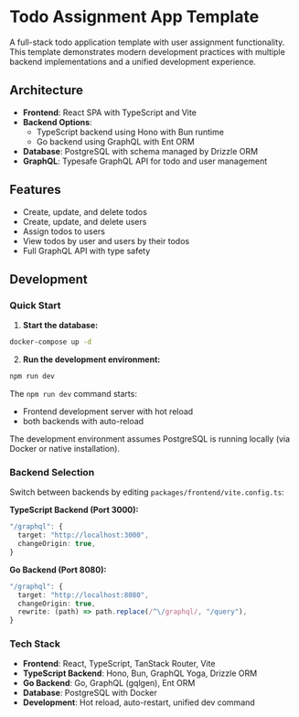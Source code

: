 # Todo Assignment App Template

A full-stack todo application template with user assignment functionality. This template demonstrates modern development practices with multiple backend implementations and a unified development experience.

## Architecture

- **Frontend**: React SPA with TypeScript and Vite
- **Backend Options**:
  - TypeScript backend using Hono with Bun runtime
  - Go backend using GraphQL with Ent ORM
- **Database**: PostgreSQL with schema managed by Drizzle ORM
- **GraphQL**: Typesafe GraphQL API for todo and user management

## Features

- Create, update, and delete todos
- Create, update, and delete users
- Assign todos to users
- View todos by user and users by their todos
- Full GraphQL API with type safety

## Development

### Quick Start

1. **Start the database:**

```bash
docker-compose up -d
```

2. **Run the development environment:**

```bash
npm run dev
```

The `npm run dev` command starts:

- Frontend development server with hot reload
- both backends with auto-reload

The development environment assumes PostgreSQL is running locally (via Docker or native installation).

### Backend Selection

Switch between backends by editing `packages/frontend/vite.config.ts`:

**TypeScript Backend (Port 3000):**

```typescript
"/graphql": {
  target: "http://localhost:3000",
  changeOrigin: true,
}
```

**Go Backend (Port 8080):**

```typescript
"/graphql": {
  target: "http://localhost:8080",
  changeOrigin: true,
  rewrite: (path) => path.replace(/^\/graphql/, "/query"),
}
```

### Tech Stack

- **Frontend**: React, TypeScript, TanStack Router, Vite
- **TypeScript Backend**: Hono, Bun, GraphQL Yoga, Drizzle ORM
- **Go Backend**: Go, GraphQL (gqlgen), Ent ORM
- **Database**: PostgreSQL with Docker
- **Development**: Hot reload, auto-restart, unified dev command
